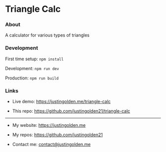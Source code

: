 # Triangle Calc

### About

A calculator for various types of triangles

### Development

First time setup: `npm install`

Development: `npm run dev`

Production: `npm run build`

### Links

- Live demo: https://justingolden.me/triangle-calc

- This repo: https://github.com/justingolden21/triangle-calc

<hr>

- My website: https://justingolden.me

- My repos: https://github.com/justingolden21

- Contact me: contact@justingolden.me